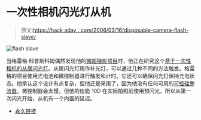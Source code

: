 # 一次性相机闪光灯从机

> 原文:[https://hack aday . com/2006/03/16/disposable-camera-flash-slave/](https://hackaday.com/2006/03/16/disposable-camera-flash-slave/)

![flash slave](../Images/80ee2003ef45bc33e9df8da0c375b074.png)

当格雷格·科普斯科姆偶然发现他的[微距摄影项目](http://www.hackaday.com/entry/1234000697073581/)时，他正在研究这个[基于一次性相机的从属闪光灯](http://www.diylive.net/index.php/2006/03/16/diy-disposable-camera-flash-slave)。从属闪光灯用作补光灯，可以通过几种不同的方法触发。格雷格的项目使用光电池和微控制器进行触发和计时。它还可以确保闪光灯保持充电状态。他承认这个设计有点复杂，但他还是采用了，因为他没有任何可用的[可控硅整流器](http://en.wikipedia.org/wiki/Silicon_controlled_rectifier)。微控制器会太慢，但他的佳能 10D 在实际拍照前使用预闪光，所以从第一次闪光开始，从机有一个内置的延迟。

*   [永久链接](http://www.diylive.net/index.php/2006/03/16/diy-disposable-camera-flash-slave)
